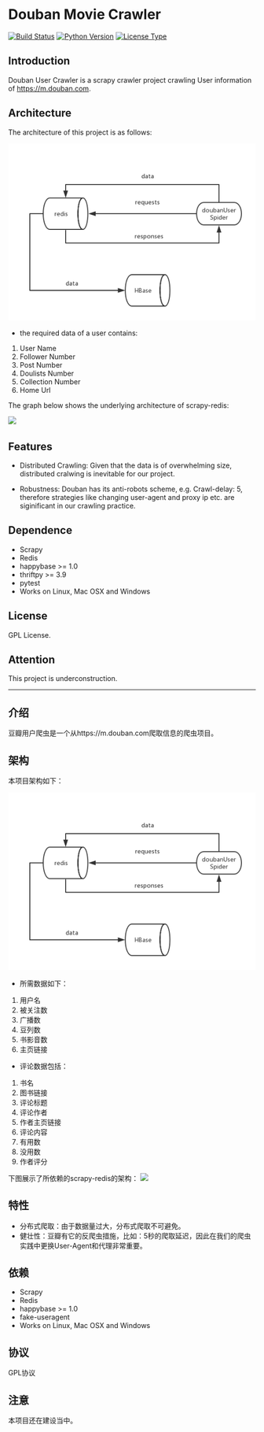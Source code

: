 # Douban Movie Crawler
[![Build Status](https://img.shields.io/badge/build-passing-green.svg)]()
[![Python Version](https://img.shields.io/badge/python-2.7-orange.svg)]()
[![License Type](https://img.shields.io/badge/license-GPL-blue.svg)]()

## Introduction

   Douban User Crawler is a scrapy crawler project crawling User information of https://m.douban.com.

## Architecture

   The architecture of this project is as follows:

   ![](https://github.com/Rafael-Cheng/Douban_Crawler/blob/master/douban_user/architecture.png)

   * the required data of a user contains:
   
   1. User Name
   2. Follower Number
   3. Post Number
   4. Doulists Number
   5. Collection Number
   6. Home Url

   The graph below shows the underlying architecture of scrapy-redis:

   ![](https://github.com/Rafael-Cheng/Douban_Crawler/blob/master/douban_movie/scrapy-redis%20Architecture.png)

## Features

   * Distributed Crawling: Given that the data is of overwhelming size, distributed cralwing is inevitable for our project.

   * Robustness: Douban has its anti-robots scheme, e.g. Crawl-delay: 5, therefore strategies like changing user-agent and proxy ip etc. are siginificant in our crawling practice.

## Dependence
   * Scrapy
   * Redis
   * happybase >= 1.0
   * thriftpy >= 3.9
   * pytest
   * Works on Linux, Mac OSX and Windows

## License

   GPL License.

## Attention
   
   This project is underconstruction.

---

## 介绍
   
   豆瓣用户爬虫是一个从https://m.douban.com爬取信息的爬虫项目。

## 架构
   
   本项目架构如下：
   
   ![](https://github.com/Rafael-Cheng/Douban_Crawler/blob/master/douban_user/architecture.png)
   
   * 所需数据如下：
   
   1. 用户名
   2. 被关注数
   3. 广播数
   4. 豆列数
   5. 书影音数
   6. 主页链接

   * 评论数据包括：
   
   1. 书名
   2. 图书链接
   3. 评论标题
   4. 评论作者
   5. 作者主页链接
   6. 评论内容
   7. 有用数
   8. 没用数
   9. 作者评分

   下图展示了所依赖的scrapy-redis的架构：
   ![](https://github.com/Rafael-Cheng/Douban_Crawler/blob/master/douban_movie/scrapy-redis%20Architecture.png)

## 特性
   
   * 分布式爬取：由于数据量过大，分布式爬取不可避免。
   * 健壮性：豆瓣有它的反爬虫措施，比如：5秒的爬取延迟，因此在我们的爬虫实践中更换User-Agent和代理非常重要。

## 依赖
   
   * Scrapy           
   * Redis            
   * happybase >= 1.0 
   * fake-useragent                                                                                                               
   * Works on Linux, Mac OSX and Windows

## 协议
   
   GPL协议

## 注意
   
   本项目还在建设当中。
